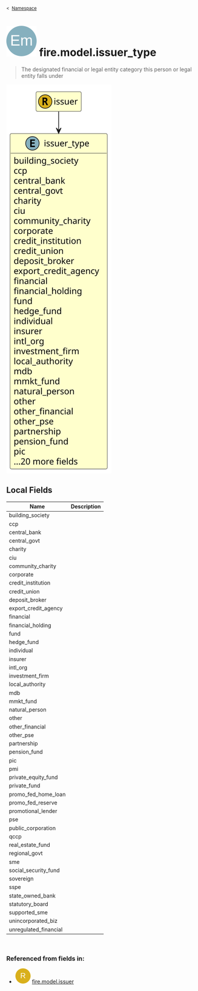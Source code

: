 <sub>&lt;&nbsp; [Namespace](index.md)</sub>
# <img src='images/enumType-lg.svg'/> fire.model.issuer_type
>  
>The designated financial or legal entity category this person or legal entity falls under
> 
<img src='images/fire.model.issuer_type.svg'/>


## Local Fields


| Name        | Description |
| ----------- | ----------- |
| building_society |   |
| ccp |   |
| central_bank |   |
| central_govt |   |
| charity |   |
| ciu |   |
| community_charity |   |
| corporate |   |
| credit_institution |   |
| credit_union |   |
| deposit_broker |   |
| export_credit_agency |   |
| financial |   |
| financial_holding |   |
| fund |   |
| hedge_fund |   |
| individual |   |
| insurer |   |
| intl_org |   |
| investment_firm |   |
| local_authority |   |
| mdb |   |
| mmkt_fund |   |
| natural_person |   |
| other |   |
| other_financial |   |
| other_pse |   |
| partnership |   |
| pension_fund |   |
| pic |   |
| pmi |   |
| private_equity_fund |   |
| private_fund |   |
| promo_fed_home_loan |   |
| promo_fed_reserve |   |
| promotional_lender |   |
| pse |   |
| public_corporation |   |
| qccp |   |
| real_estate_fund |   |
| regional_govt |   |
| sme |   |
| social_security_fund |   |
| sovereign |   |
| sspe |   |
| state_owned_bank |   |
| statutory_board |   |
| supported_sme |   |
| unincorporated_biz |   |
| unregulated_financial |   |

<br/>

### Referenced from fields in:
- <img src='images/recordType.svg'/> [fire.model.issuer](UDT-fire.model.issuer.md)
